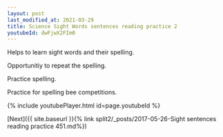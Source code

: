 ```yaml
---
layout: post
last_modified_at: 2021-03-29
title: Science Sight Words sentences reading practice 2
youtubeId: dwFjwX2FIm0
---
```

 
 
Helps to learn sight words and their spelling.

Opportunitiy to repeat the spelling. 

Practice spelling. 
 
Practice for spelling bee competitions. 
 
{% include youtubePlayer.html id=page.youtubeId %}
 
 

[Next]({{ site.baseurl }}{% link  split2/_posts/2017-05-26-Sight sentences reading practice 451.md%})
 
